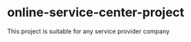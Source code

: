 online-service-center-project
=============================

This project is suitable for any service provider company